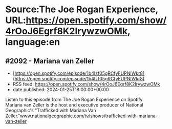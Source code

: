 # Source:The Joe Rogan Experience, URL:https://open.spotify.com/show/4rOoJ6Egrf8K2IrywzwOMk, language:en

## #2092 - Mariana van Zeller
 - [https://open.spotify.com/episode/1b4Izf05gRCfyFUPNIWkr8](https://open.spotify.com/episode/1b4Izf05gRCfyFUPNIWkr8)
 - RSS feed: https://open.spotify.com/show/4rOoJ6Egrf8K2IrywzwOMk
 - date published: 2024-01-25T18:00:00+00:00

Listen to this episode from The Joe Rogan Experience on Spotify. Mariana van Zeller is the host and executive producer of National Geographic's "Trafficked with Mariana Van Zeller."www.nationalgeographic.com/tv/shows/trafficked-with-mariana-van-zeller

